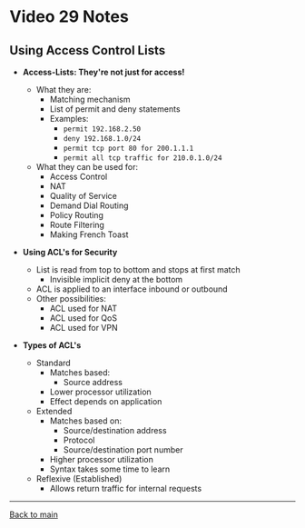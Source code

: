 # Video 29 Notes

## Using Access Control Lists
- **Access-Lists: They're not just for access!**
  - What they are:
    - Matching mechanism
    - List of permit and deny statements
    - Examples:
      - ```permit 192.168.2.50```
      - ```deny 192.168.1.0/24```
      - ```permit tcp port 80 for 200.1.1.1```
      - ```permit all tcp traffic for 210.0.1.0/24```
  - What they can be used for:
    - Access Control
    - NAT
    - Quality of Service
    - Demand Dial Routing
    - Policy Routing
    - Route Filtering
    - Making French Toast


- **Using ACL's for Security**
  - List is read from top to bottom and stops at first match
    - Invisible implicit deny at the bottom
  - ACL is applied to an interface inbound or outbound
  - Other possibilities:
    - ACL used for NAT
    - ACL used for QoS
    - ACL used for VPN


- **Types of ACL's**
  - Standard
    - Matches based:
      - Source address
    - Lower processor utilization
    - Effect depends on application
  - Extended
    - Matches based on:
      - Source/destination address
      - Protocol
      - Source/destination port number
    - Higher processor utilization
    - Syntax takes some time to learn
  - Reflexive (Established)
    - Allows return traffic for internal requests


---
 
[Back to main](https://github.com/rot0xd/CBTNuggets/blob/master/CCNA/ICND-1/README.md)


